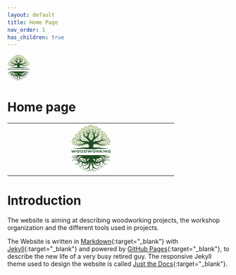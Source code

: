 ```yaml
---
layout: default
title: Home Page
nav_order: 1
has_children: true
---
```

<img src="media/Lignarius.png" width="10%" height="10%"/> 

#  Home page

|                                          |
|:---------------------------------------------------------:|
| <img src="media/Lignarius.png" width="25%" height="25%"/> |

# Introduction

The website is aiming at describing woodworking projects, 
the workshop organization and the different tools used in projects. 

The Website is written in [Markdown](https://www.markdownguide.org/){:target="_blank"} with 
[Jekyll](https://jekyllrb.com/){:target="_blank"} and powered by [GitHub Pages](https://pages.github.com/){:target="_blank"},
to describe the new life of a very busy retired guy. The responsive Jekyll theme 
used to design the website is called [Just the Docs](https://just-the-docs.com/){:target="_blank"}. 



